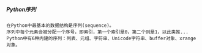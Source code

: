 


##### Python序列
    在Python中最基本的数据结构是序列(sequence)。
    序列中每个元素会被分配一个序号，即索引，第一个索引是0，第二个则是1，以此类推...
    Python中有6种内建的序列：列表、元组、字符串、Unicode字符串、buffer对象、xrange对象。 